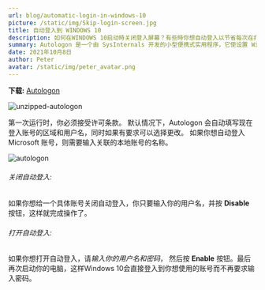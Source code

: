 ```yaml
---
url: blog/automatic-login-in-windows-10
picture: /static/img/Skip-login-screen.jpg
title: 自动登入到 WINDOWS 10
description: 如何在WINDOWS 10启动時关闭登入屏幕？有些時你想自动登入以节省每次在打开电脑输入密码的时间。
summary: Autologon 是一个由 SysInternals 开发的小型便携式实用程序，它使设置 Windows 自动登入变得更简单。你下载后，要解压缩并进行执行文件。
date: 2021年10月8日
author: Peter
avatar: /static/img/peter_avatar.png
---
```

**下载:** [Autologon](https://docs.microsoft.com/en-us/sysinternals/downloads/autologon)

![unzipped-autologon](/static/img/unzipped-autologon.png)

第一次运行时，你必须接受许可条款。 默认情况下，Autologon 会自动填写现在登入账号的区域和用户名，同时如果有要求可以选择更改。 如果你想自动登入 Microsoft 账号，则需要输入关联的本地账号的名称。

![autologon](/static/img/autologon.png)

###### 关闭自动登入:
如果你想给一个具体账号关闭自动登入，你只要输入你的用户名，并按 **Disable** 按钮，这样就完成操作了。

###### 打开自动登入:
如果你想打开自动登入，请*输入你的用户名和密码*， 然后按 **Enable** 按钮。最后再次启动你的电脑，这样Windows 10会直接登入到你想使用的账号而不再要求输入密码。